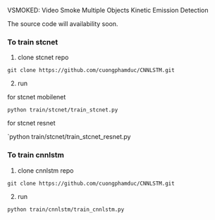 VSMOKED: Video Smoke Multiple Objects Kinetic Emission Detection

The source code will availability soon.
### To train stcnet
1. clone stcnet repo

`git clone https://github.com/cuongphamduc/CNNLSTM.git`

2. run

for stcnet mobilenet

`python train/stcnet/train_stcnet.py`

for stcnet resnet

`python train/stcnet/train_stcnet_resnet.py

### To train cnnlstm
1. clone cnnlstm repo 

`git clone https://github.com/cuongphamduc/CNNLSTM.git`

2. run

`python train/cnnlstm/train_cnnlstm.py`
